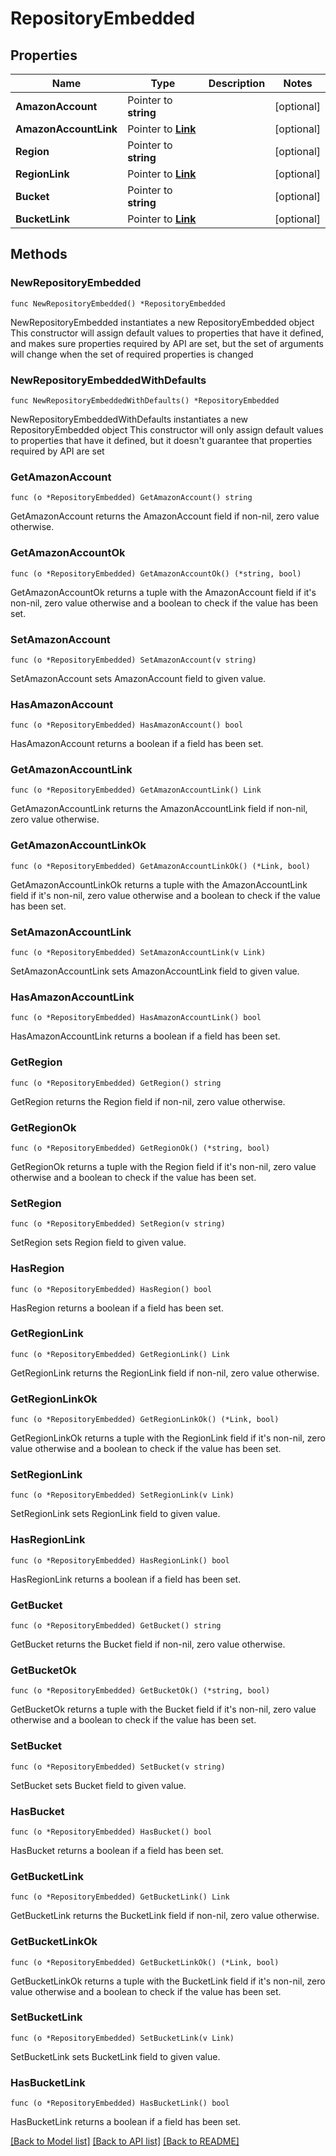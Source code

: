 # RepositoryEmbedded

## Properties

Name | Type | Description | Notes
------------ | ------------- | ------------- | -------------
**AmazonAccount** | Pointer to **string** |  | [optional] 
**AmazonAccountLink** | Pointer to [**Link**](Link.md) |  | [optional] 
**Region** | Pointer to **string** |  | [optional] 
**RegionLink** | Pointer to [**Link**](Link.md) |  | [optional] 
**Bucket** | Pointer to **string** |  | [optional] 
**BucketLink** | Pointer to [**Link**](Link.md) |  | [optional] 

## Methods

### NewRepositoryEmbedded

`func NewRepositoryEmbedded() *RepositoryEmbedded`

NewRepositoryEmbedded instantiates a new RepositoryEmbedded object
This constructor will assign default values to properties that have it defined,
and makes sure properties required by API are set, but the set of arguments
will change when the set of required properties is changed

### NewRepositoryEmbeddedWithDefaults

`func NewRepositoryEmbeddedWithDefaults() *RepositoryEmbedded`

NewRepositoryEmbeddedWithDefaults instantiates a new RepositoryEmbedded object
This constructor will only assign default values to properties that have it defined,
but it doesn't guarantee that properties required by API are set

### GetAmazonAccount

`func (o *RepositoryEmbedded) GetAmazonAccount() string`

GetAmazonAccount returns the AmazonAccount field if non-nil, zero value otherwise.

### GetAmazonAccountOk

`func (o *RepositoryEmbedded) GetAmazonAccountOk() (*string, bool)`

GetAmazonAccountOk returns a tuple with the AmazonAccount field if it's non-nil, zero value otherwise
and a boolean to check if the value has been set.

### SetAmazonAccount

`func (o *RepositoryEmbedded) SetAmazonAccount(v string)`

SetAmazonAccount sets AmazonAccount field to given value.

### HasAmazonAccount

`func (o *RepositoryEmbedded) HasAmazonAccount() bool`

HasAmazonAccount returns a boolean if a field has been set.

### GetAmazonAccountLink

`func (o *RepositoryEmbedded) GetAmazonAccountLink() Link`

GetAmazonAccountLink returns the AmazonAccountLink field if non-nil, zero value otherwise.

### GetAmazonAccountLinkOk

`func (o *RepositoryEmbedded) GetAmazonAccountLinkOk() (*Link, bool)`

GetAmazonAccountLinkOk returns a tuple with the AmazonAccountLink field if it's non-nil, zero value otherwise
and a boolean to check if the value has been set.

### SetAmazonAccountLink

`func (o *RepositoryEmbedded) SetAmazonAccountLink(v Link)`

SetAmazonAccountLink sets AmazonAccountLink field to given value.

### HasAmazonAccountLink

`func (o *RepositoryEmbedded) HasAmazonAccountLink() bool`

HasAmazonAccountLink returns a boolean if a field has been set.

### GetRegion

`func (o *RepositoryEmbedded) GetRegion() string`

GetRegion returns the Region field if non-nil, zero value otherwise.

### GetRegionOk

`func (o *RepositoryEmbedded) GetRegionOk() (*string, bool)`

GetRegionOk returns a tuple with the Region field if it's non-nil, zero value otherwise
and a boolean to check if the value has been set.

### SetRegion

`func (o *RepositoryEmbedded) SetRegion(v string)`

SetRegion sets Region field to given value.

### HasRegion

`func (o *RepositoryEmbedded) HasRegion() bool`

HasRegion returns a boolean if a field has been set.

### GetRegionLink

`func (o *RepositoryEmbedded) GetRegionLink() Link`

GetRegionLink returns the RegionLink field if non-nil, zero value otherwise.

### GetRegionLinkOk

`func (o *RepositoryEmbedded) GetRegionLinkOk() (*Link, bool)`

GetRegionLinkOk returns a tuple with the RegionLink field if it's non-nil, zero value otherwise
and a boolean to check if the value has been set.

### SetRegionLink

`func (o *RepositoryEmbedded) SetRegionLink(v Link)`

SetRegionLink sets RegionLink field to given value.

### HasRegionLink

`func (o *RepositoryEmbedded) HasRegionLink() bool`

HasRegionLink returns a boolean if a field has been set.

### GetBucket

`func (o *RepositoryEmbedded) GetBucket() string`

GetBucket returns the Bucket field if non-nil, zero value otherwise.

### GetBucketOk

`func (o *RepositoryEmbedded) GetBucketOk() (*string, bool)`

GetBucketOk returns a tuple with the Bucket field if it's non-nil, zero value otherwise
and a boolean to check if the value has been set.

### SetBucket

`func (o *RepositoryEmbedded) SetBucket(v string)`

SetBucket sets Bucket field to given value.

### HasBucket

`func (o *RepositoryEmbedded) HasBucket() bool`

HasBucket returns a boolean if a field has been set.

### GetBucketLink

`func (o *RepositoryEmbedded) GetBucketLink() Link`

GetBucketLink returns the BucketLink field if non-nil, zero value otherwise.

### GetBucketLinkOk

`func (o *RepositoryEmbedded) GetBucketLinkOk() (*Link, bool)`

GetBucketLinkOk returns a tuple with the BucketLink field if it's non-nil, zero value otherwise
and a boolean to check if the value has been set.

### SetBucketLink

`func (o *RepositoryEmbedded) SetBucketLink(v Link)`

SetBucketLink sets BucketLink field to given value.

### HasBucketLink

`func (o *RepositoryEmbedded) HasBucketLink() bool`

HasBucketLink returns a boolean if a field has been set.


[[Back to Model list]](../README.md#documentation-for-models) [[Back to API list]](../README.md#documentation-for-api-endpoints) [[Back to README]](../README.md)



